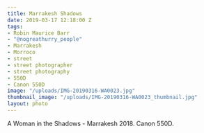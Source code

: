 ```yaml
---
title: Marrakesh Shadows
date: 2019-03-17 12:18:00 Z
tags:
- Robin Maurice Barr
- "@nogreathurry_people"
- Marrakesh
- Morroco
- street
- street photographer
- street photography
- 550D
- Canon 550D
image: "/uploads/IMG-20190316-WA0023.jpg"
thumbnail_image: "/uploads/IMG-20190316-WA0023_thumbnail.jpg"
layout: photo
---
```


A Woman in the Shadows - Marrakesh 2018. Canon 550D.